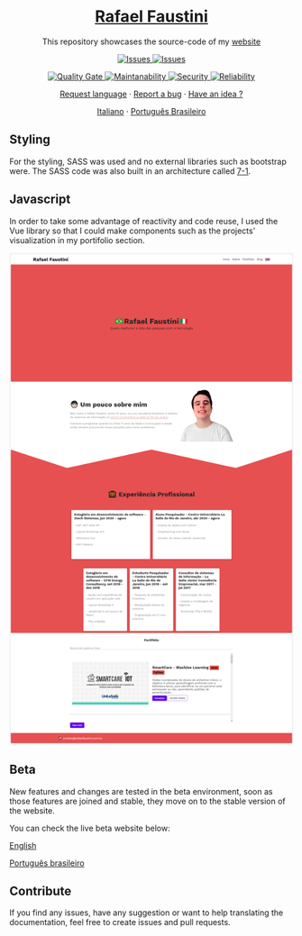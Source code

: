 <a href="https://rafaelfaustini.com.br"><h1 align="center">Rafael Faustini</h1></a>

  <p align="center">
  This repository showcases the source-code of my <a href="https://rafaelfaustini.com.br">website</a></p>

  <p align="center">
     <a href="https://github.com/rafaelfaustini/rafaelfaustini.com.br/issues">
      <img alt="Issues" src="https://img.shields.io/github/issues/rafaelfaustini/rafaelfaustini.com.br?color=f44336" />
    </a>
     <a href="https://github.com/rafaelfaustini/rafaelfaustini.com.br/pulls">
      <img alt="Issues" src="https://img.shields.io/github/issues-pr/rafaelfaustini/rafaelfaustini.com.br?color=f44336" />
    </a>
  </p>
  <p align="center">
    <a href="https://sonarcloud.io/summary/new_code?id=rafaelfaustini_rafaelfaustini.com.br">
      <img alt="Quality Gate" src="https://sonarcloud.io/api/project_badges/measure?project=rafaelfaustini_rafaelfaustini.com.br&metric=alert_status" />
    </a>
    <a href="https://sonarcloud.io/summary/new_code?id=rafaelfaustini_rafaelfaustini.com.br">
      <img alt="Maintanability" src="https://sonarcloud.io/api/project_badges/measure?project=rafaelfaustini_rafaelfaustini.com.br&metric=sqale_rating" />
      </a>
      <a href="https://sonarcloud.io/summary/new_code?id=rafaelfaustini_rafaelfaustini.com.br">
      <img alt="Security" src="https://sonarcloud.io/api/project_badges/measure?project=rafaelfaustini_rafaelfaustini.com.br&metric=security_rating" />
      </a>
      <a href="https://sonarcloud.io/summary/new_code?id=rafaelfaustini_rafaelfaustini.com.br">
      <img alt="Reliability" src="https://sonarcloud.io/api/project_badges/measure?project=rafaelfaustini_rafaelfaustini.com.br&metric=reliability_rating" />
      </a>

  </p>
  <p align="center">
   <a href="https://github.com/rafaelfaustini/rafaelfaustini.com.br/issues/new?assignees=rafaelfaustini&labels=Documentation%2C+Translation&template=new-language-request.md&title=%5Btranslation%5D">Request language</a>
     ·
    <a href="https://github.com/rafaelfaustini/rafaelfaustini.com.br/issues/new?assignees=&labels=Bug+Fix&template=bug_report.md&title=%5Bbugfix%5D">Report a bug</a>
     ·
    <a href="https://github.com/rafaelfaustini/rafaelfaustini.com.br/issues/new?assignees=&labels=feature&template=feature_request.md&title=%5Bfeature%5D">Have an idea ?</a>
  </p>
  <p align="center">
    <a href="/docs/readme_it.md">Italiano</a>
    ·
    <a href="/docs/readme_pt-BR.md">Português Brasileiro</a>
  </p>

## Styling

For the styling, SASS was used and no external libraries such as bootstrap were. The SASS code was also built in an architecture called [7-1](https://github.com/HugoGiraudel/sass-boilerplate).

## Javascript

In order to take some advantage of reactivity and code reuse, I used the Vue library so that I could make components such as the projects' visualization in my portifolio section.

![Webpage screenshot](img/website1.png)

## Beta

New features and changes are tested in the beta environment, soon as those features are joined and stable, they move on to the stable version of the website.

You can check the live beta website below:

[English](beta.rafaelfaustini.com)

[Português brasileiro](beta.rafaelfaustini.com.br)

## Contribute

If you find any issues, have any suggestion or want to help translating the documentation, feel free to create issues and pull requests.
